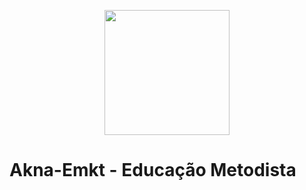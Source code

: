 <p align="center"><img src="http://educacaometodista.org.br/++theme++novo-logo-rede/img/lrm.png" width="200"></p>


# Akna-Emkt - Educação Metodista
